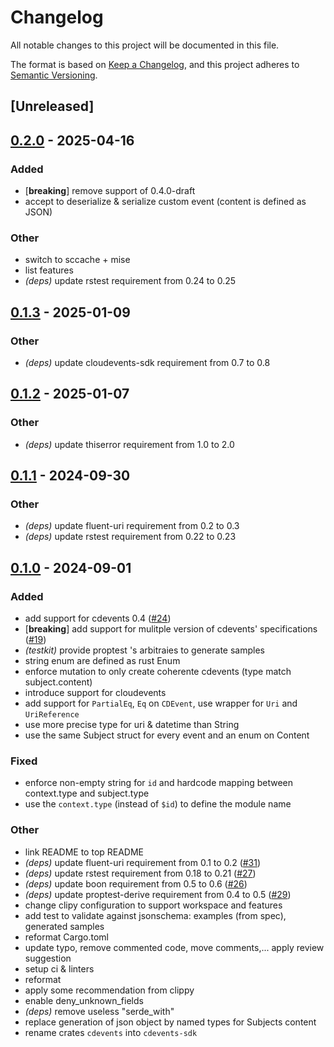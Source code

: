 # Changelog
All notable changes to this project will be documented in this file.

The format is based on [Keep a Changelog](https://keepachangelog.com/en/1.0.0/),
and this project adheres to [Semantic Versioning](https://semver.org/spec/v2.0.0.html).

## [Unreleased]

## [0.2.0](https://github.com/cdevents/sdk-rust/compare/cdevents-sdk-v0.1.3...cdevents-sdk-v0.2.0) - 2025-04-16

### Added

- [**breaking**] remove support of 0.4.0-draft
- accept to deserialize & serialize custom event (content is defined as JSON)

### Other

- switch to sccache + mise
- list features
- *(deps)* update rstest requirement from 0.24 to 0.25

## [0.1.3](https://github.com/cdevents/sdk-rust/compare/cdevents-sdk-v0.1.2...cdevents-sdk-v0.1.3) - 2025-01-09

### Other

- *(deps)* update cloudevents-sdk requirement from 0.7 to 0.8

## [0.1.2](https://github.com/cdevents/sdk-rust/compare/cdevents-sdk-v0.1.1...cdevents-sdk-v0.1.2) - 2025-01-07

### Other

- *(deps)* update thiserror requirement from 1.0 to 2.0

## [0.1.1](https://github.com/cdevents/sdk-rust/compare/cdevents-sdk-v0.1.0...cdevents-sdk-v0.1.1) - 2024-09-30

### Other

- *(deps)* update fluent-uri requirement from 0.2 to 0.3
- *(deps)* update rstest requirement from 0.22 to 0.23

## [0.1.0](https://github.com/cdevents/sdk-rust/releases/tag/cdevents-sdk-v0.1.0) - 2024-09-01

### Added
- add support for cdevents 0.4 ([#24](https://github.com/cdevents/sdk-rust/pull/24))
- [**breaking**] add support for mulitple version of cdevents' specifications  ([#19](https://github.com/cdevents/sdk-rust/pull/19))
- *(testkit)* provide proptest 's arbitraies to generate samples
- string enum are defined as rust Enum
- enforce mutation to only create coherente cdevents (type match subject.content)
- introduce support for cloudevents
- add support for `PartialEq`, `Eq` on `CDEvent`, use wrapper for `Uri` and `UriReference`
- use more precise type for uri & datetime than String
- use the same Subject struct for every event and an enum on Content

### Fixed
- enforce non-empty string for `id` and hardcode mapping between context.type and subject.type
- use the `context.type` (instead of `$id`) to define the module name

### Other
- link README to top README
- *(deps)* update fluent-uri requirement from 0.1 to 0.2 ([#31](https://github.com/cdevents/sdk-rust/pull/31))
- *(deps)* update rstest requirement from 0.18 to 0.21 ([#27](https://github.com/cdevents/sdk-rust/pull/27))
- *(deps)* update boon requirement from 0.5 to 0.6 ([#26](https://github.com/cdevents/sdk-rust/pull/26))
- *(deps)* update proptest-derive requirement from 0.4 to 0.5 ([#29](https://github.com/cdevents/sdk-rust/pull/29))
- change clipy configuration to support workspace and features
- add test to validate against jsonschema: examples (from spec), generated samples
- reformat Cargo.toml
- update typo, remove commented code, move comments,... apply review suggestion
- setup ci & linters
- reformat
- apply some recommendation from clippy
- enable deny_unknown_fields
- *(deps)* remove useless "serde_with"
- replace generation of json object by named types for Subjects content
- rename crates `cdevents` into `cdevents-sdk`
